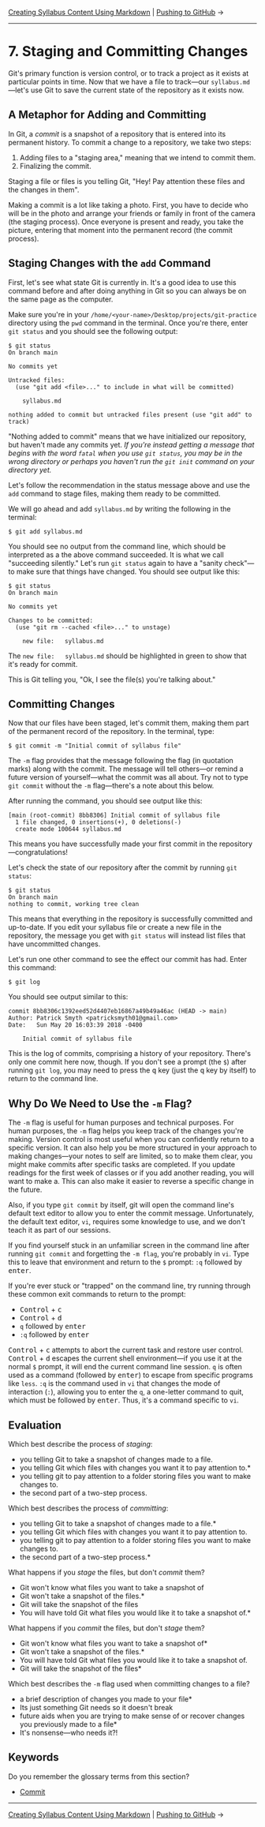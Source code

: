 [Creating Syllabus Content Using Markdown](6-creating-syllabus-content-using-markdown.md)  |  [Pushing to GitHub](8-pushing-to-github.md) →

---

# 7. Staging and Committing Changes

Git's primary function is version control, or to track a project as it exists at particular points in time. Now that we have a file to track—our `syllabus.md`—let's use Git to save the current state of the repository as it exists now.

## A Metaphor for Adding and Committing

In Git, a _commit_ is a snapshot of a repository that is entered into its permanent history. To commit a change to a repository, we take two steps:

1. Adding files to a "staging area," meaning that we intend to commit them.
2. Finalizing the commit.

Staging a file or files is you telling Git, "Hey! Pay attention these files and the changes in them".

Making a commit is a lot like taking a photo. First, you have to decide who will be in the photo and arrange your friends or family in front of the camera (the staging process). Once everyone is present and ready, you take the picture, entering that moment into the permanent record (the commit process).

## Staging Changes with the `add` Command

First, let's see what state Git is currently in. It's a good idea to use this command before and after doing anything in Git so you can always be on the same page as the computer.

Make sure you're in your `/home/<your-name>/Desktop/projects/git-practice` directory using the `pwd` command in the terminal. Once you're there, enter `git status` and you should see the following output:

```console
$ git status
On branch main

No commits yet

Untracked files:
  (use "git add <file>..." to include in what will be committed)

	syllabus.md

nothing added to commit but untracked files present (use "git add" to track)
```

"Nothing added to commit" means that we have initialized our repository, but haven't made any commits yet. _If you're instead getting a message that begins with the word `fatal` when you use `git status`, you may be in the wrong directory or perhaps you haven't run the `git init` command on your directory yet._

Let's follow the recommendation in the status message above and use the `add` command to stage files, making them ready to be committed.

We will go ahead and add `syllabus.md` by writing the following in the terminal:

```console
$ git add syllabus.md
```

You should see no output from the command line, which should be interpreted as a the above command succeeded. It is what we call "succeeding silently." Let's run `git status` again to have a "sanity check"—to make sure that things have changed. You should see output like this:

```
$ git status
On branch main

No commits yet

Changes to be committed:
  (use "git rm --cached <file>..." to unstage)

	new file:   syllabus.md
```

The `new file:   syllabus.md` should be highlighted in green to show that it's ready for commit.

This is Git telling you, "Ok, I see the file(s) you're talking about."

## Committing Changes

Now that our files have been staged, let's commit them, making them part of the permanent record of the repository. In the terminal, type:

```console
$ git commit -m "Initial commit of syllabus file"
```

The `-m` flag provides that the message following the flag (in quotation marks) along with the commit. The message will tell others—or remind a future version of yourself—what the commit was all about. Try not to type `git commit` without the `-m` flag—there's a note about this below.

After running the command, you should see output like this:

```
[main (root-commit) 8bb8306] Initial commit of syllabus file
  1 file changed, 0 insertions(+), 0 deletions(-)
  create mode 100644 syllabus.md
```

This means you have successfully made your first commit in the repository—congratulations!

Let's check the state of our repository after the commit by running `git status`:

```
$ git status
On branch main
nothing to commit, working tree clean
```

This means that everything in the repository is successfully committed and up-to-date. If you edit your syllabus file or create a new file in the repository, the message you get with `git status` will instead list files that have uncommitted changes.

Let's run one other command to see the effect our commit has had. Enter this command:

```console
$ git log
```

You should see output similar to this:

```
commit 8bb8306c1392eed52d4407eb16867a49b49a46ac (HEAD -> main)
Author: Patrick Smyth <patricksmyth01@gmail.com>
Date:   Sun May 20 16:03:39 2018 -0400

    Initial commit of syllabus file
```

This is the log of commits, comprising a history of your repository. There's only one commit here now, though. If you don't see a prompt (the `$`) after running `git log`, you may need to press the <kbd>q</kbd> key (just the <kbd>q</kbd> key by itself) to return to the command line.

## Why Do We Need to Use the `-m` Flag?

The `-m` flag is useful for human purposes and technical purposes. For human purposes, the `-m` flag helps you keep track of the changes you're making. Version control is most useful when you can confidently return to a specific version. It can also help you be more structured in your approach to making changes—your notes to self are limited, so to make them clear, you might make commits after specific tasks are completed. If you update readings for the first week of classes or if you add another reading, you will want to make a. This can also make it easier to reverse a specific change in the future.

Also, if you type `git commit` by itself, git will open the command line's default text editor to allow you to enter the commit message. Unfortunately, the default text editor, `vi`, requires some knowledge to use, and we don't teach it as part of our sessions.

If you find yourself stuck in an unfamiliar screen in the command line after running `git commit` and forgetting the `-m flag`, you're probably in `vi`. Type this to leave that environment and return to the `$` prompt: `:q` followed by <kbd>enter</kbd>.

If you're ever stuck or "trapped" on the command line, try running through these common exit commands to return to the prompt:
- <kbd>Control</kbd> + <kbd>c</kbd>
- <kbd>Control</kbd> + <kbd>d</kbd>
- `q` followed by <kbd>enter</kbd>
- `:q` followed by <kbd>enter</kbd>

<kbd>Control</kbd> + <kbd>c</kbd> attempts to abort the current task and restore user control. <kbd>Control</kbd> + <kbd>d</kbd> escapes the current shell environment—if you use it at the normal `$` prompt, it will end the current command line session. `q` is often used as a command (followed by <kbd>enter</kbd>) to escape from specific programs like `less`. `:q` is the command used in `vi` that changes the mode of interaction (`:`), allowing you to enter the `q`, a one-letter command to quit, which must be followed by <kbd>enter</kbd>. Thus, it's a command specific to `vi`.

## Evaluation

Which best describe the process of _staging_:
- you telling Git to take a snapshot of changes made to a file.
- you telling Git which files with changes you want it to pay attention to.*
- you telling git to pay attention to a folder storing files you want to make changes to.
- the second part of a two-step process.

Which best describes the process of _committing_:
- you telling Git to take a snapshot of changes made to a file.*
- you telling Git which files with changes you want it to pay attention to.
- you telling git to pay attention to a folder storing files you want to make changes to.
- the second part of a two-step process.*

What happens if you _stage_ the files, but don't _commit_ them?
- Git won't know what files you want to take a snapshot of
- Git won't take a snapshot of the files.*
- Git will take the snapshot of the files
- You will have told Git what files you would like it to take a snapshot of.*

What happens if you _commit_ the files, but don't _stage_ them?
- Git won't know what files you want to take a snapshot of*
- Git won't take a snapshot of the files.*
- You will have told Git what files you would like it to take a snapshot of.
- Git will take the snapshot of the files*

Which best describes the `-m` flag used when committing changes to a file?
- a brief description of changes you made to your file*
- Its just something Git needs so it doesn't break
- future aids when you are trying to make sense of or recover changes you previously made to a file*
- It's nonsense—who needs it?!

## Keywords

Do you remember the glossary terms from this section?

- [Commit](https://github.com/DHRI-Curriculum/glossary/blob/v2.0/terms/commit.md)

---

[Creating Syllabus Content Using Markdown](6-creating-syllabus-content-using-markdown.md)  |  [Pushing to GitHub](8-pushing-to-github.md) →